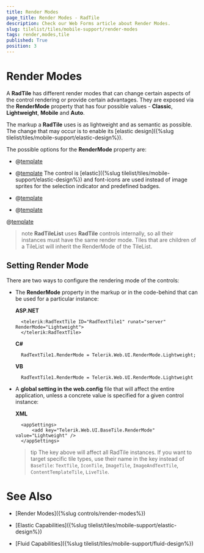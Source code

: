 ```yaml
---
title: Render Modes
page_title: Render Modes - RadTile
description: Check our Web Forms article about Render Modes.
slug: tilelist/tiles/mobile-support/render-modes
tags: render,modes,tile
published: True
position: 3
---
```


# Render Modes

A **RadTile** has different render modes that can change certain aspects of the control rendering or provide certain advantages. They are exposed via the **RenderMode** property that has four possible values - **Classic**, **Lightweight**, **Mobile** and **Auto**.

The markup a **RadTile** uses is as lightweight and as semantic as possible. The change that may occur is to enable its [elastic design]({%slug tilelist/tiles/mobile-support/elastic-design%}).

The possible options for the **RenderMode** property are:

* @[template](/_templates/common/render-mode.md#classic-desc)

* @[template](/_templates/common/render-mode.md#lightweight-desc) The control is [elastic]({%slug tilelist/tiles/mobile-support/elastic-design%}) and font-icons are used instead of image sprites for the selection indicator and predefined badges.

* @[template](/_templates/common/render-mode.md#mobile-desc)

* @[template](/_templates/common/render-mode.md#auto-desc)

@[template](/_templates/common/render-mode.md#do-not-mix-modes-all "control: RadTile")

>note **RadTileList** uses **RadTile** controls internally, so all their instances must have the same render mode. Tiles that are children of a TileList will inherit the RenderMode of the TileList.


## Setting Render Mode

There are two ways to configure the rendering mode of the controls:

* The **RenderMode** property in the markup or in the code-behind that can be used for a particular instance:

	__ASP.NET__

		<telerik:RadTextTile ID="RadTextTile1" runat="server" RenderMode="Lightweight">
		</telerik:RadTextTile>


	__C#__

		RadTextTile1.RenderMode = Telerik.Web.UI.RenderMode.Lightweight;

	__VB__

		RadTextTile1.RenderMode = Telerik.Web.UI.RenderMode.Lightweight



* A **global setting in the web.config** file that will affect the entire application, unless a concrete value is specified for a given control instance:

	__XML__

		<appSettings>
			<add key="Telerik.Web.UI.BaseTile.RenderMode" value="Lightweight" />
		</appSettings>

	>tip The key above will affect all RadTile instances. If you want to target specific tile types, use their name in the key instead of `BaseTile`: `TextTile`, `IconTile`, `ImageTile`, `ImageAndTextTile`, `ContentTemplateTile`, `LiveTile`.




# See Also

* [Render Modes]({%slug controls/render-modes%})

* [Elastic Capabilities]({%slug tilelist/tiles/mobile-support/elastic-design%})

* [Fluid Capabilities]({%slug tilelist/tiles/mobile-support/fluid-design%})
